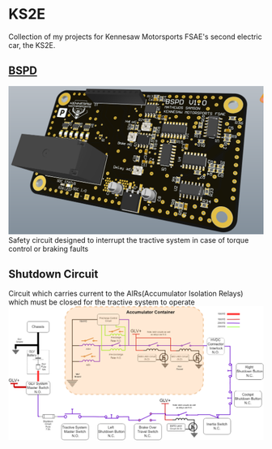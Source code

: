 # KS2E
Collection of my projects for Kennesaw Motorsports FSAE's second electric car, the KS2E.
## [BSPD](KS2E-BSPD)
<img src="/KS2E-BSPD/BSPDRender2-15-22.png" width="600">
Safety circuit designed to interrupt the tractive system in case of torque control or braking faults

## Shutdown Circuit
Circuit which carries current to the AIRs(Accumulator Isolation Relays) which must be closed for the tractive system to operate
<img src="/SHUTDOWNCIRCUITKS2E.drawio (3).png" width="600">

